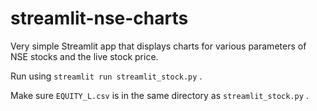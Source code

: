 # streamlit-nse-charts
Very simple Streamlit app that displays charts for various parameters of NSE stocks and the live stock price. 

Run using ``` streamlit run streamlit_stock.py ``` . 

Make sure ```EQUITY_L.csv``` is in the same directory as ```streamlit_stock.py``` .
